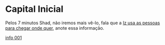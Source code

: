 # Capital Inicial

Pelos 7 minutos Shad, não iremos mais vê-lo, fala que a [Iz usa as pessoas para chegar onde quer](#001),
anote essa informação.

[info 001](#001)